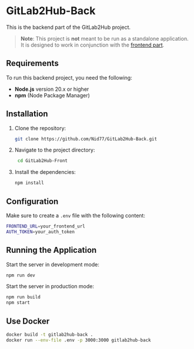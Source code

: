 # GitLab2Hub-Back

This is the backend part of the GitLab2Hub project.

> **Note**: This project is **not** meant to be run as a standalone application. It is designed to work in conjunction with the [frontend part](https://github.com/Nid77/GitLab2Hub-Front).

## Requirements

To run this backend project, you need the following:

-   **Node.js** version 20.x or higher
-   **npm** (Node Package Manager)

## Installation

1. Clone the repository:

    ```bash
    git clone https://github.com/Nid77/GitLab2Hub-Back.git
    ```

2. Navigate to the project directory:

    ```bash
     cd GitLab2Hub-Front
    ```

3. Install the dependencies:

    ```bash
    npm install
    ```

## Configuration

Make sure to create a `.env` file with the following content:

```bash
FRONTEND_URL=your_frontend_url
AUTH_TOKEN=your_auth_token
```

## Running the Application

Start the server in development mode:

```bash
npm run dev
```

Start the server in production mode:

```bash
npm run build
npm start
```

## Use Docker

```bash
docker build -t gitlab2hub-back .
docker run --env-file .env -p 3000:3000 gitlab2hub-back
```

